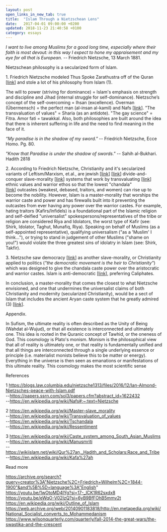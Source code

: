```yaml
---
layout: post
open_links_in_new_tab: true
title:  "Islam Through a Nietzschean Lens"
date:   2017-04-01 09:00:00 +0200
updated: 2018-11-23 21:40:58 +0100
category: essays
---
```


_I want to live among Muslims for a good long time, especially where their faith is most devout: in this way I expect to hone my appraisement and my eye for all that is European._ -- Friedrich Nietzsche, 13 March 1881.

Nietzschean philosophy is a secularized form of Islam. 

1\. Friedrich Nietzsche modeled Thus Spoke Zarathustra off of the Quran \[[link](https://papers.ssrn.com/sol3/papers.cfm?abstract_id=1622432)\] and stole a lot of his philosophy from Islam (1).

The will to power (striving for dominance) = Islam's emphasis on strength and discipline and Jihad (internal struggle for self-dominance). Nietzsche’s concept of the self-overcoming = Ihsan (excellence). Overman (Übermensch) = the perfect man (al-insan al-kamil) and Nafs \[[link](https://en.wikipedia.org/wiki/Nafs#:~:text=Nietzsche)\]. "The transvaluation of values" = Sharia (as an antidote). "The gay science" = Fitra. Amor fati = tawakkal. Also, both philosophies are built around the idea that there is inherent suffering in life and the need to find meaning in the face of it.

_“My paradise is in the shadow of my sword."_ -- Friedrich Nietzsche, Ecce Homo. Pg. 80.

_"Know that Paradise is under the shadow of swords."_ -- Sahih al-Bukhari. Hadith 2818

2\. According to Friedrich Nietzsche, Christianity and it's secularized variants of Leftism/Marxism, et.al., are jewish \[[link](https://en.wikipedia.org/wiki/Philosophy_of_Friedrich_Nietzsche#Jews,_nationalism_and_European_identity)\] \[[link](http://fs2.american.edu/dfagel/www/genealogy1.htm#:~:text=jews)\] divide-and-conquer slave-morality \[[link](https://en.wikipedia.org/wiki/Master%E2%80%93slave_morality)\] systems that work by transvaluating \[[link](https://en.wikipedia.org/wiki/Transvaluation_of_values)\] ethnic values and warrior ethos so that the lowest "chandala" \[[link](https://en.wikipedia.org/wiki/Tschandala)\] outcastes (weakest, debased, traitors, and women) can rise up to become the nobility. However, Islam is a master-morality that worships the warrior caste and power and has firewalls built into it preventing the outcastes from ever having any power over the warrior castes. For example, hating traitors (Kafirs/Infidels) is a foundational part of the Islamic religion and self-deified "universalist" spokespersons/representatives of the tribe or religion are considered Riya and Idolators, the worst type of Kafir (see: Shirk, Idolator, Taghut, Munafiq, Riya). Speaking on behalf of Muslims (as a self-appointed representative), qualifying universalism ("as a 'Muslim' I think..."), or trying to stand in judgement of other Muslims ("shame on you!") would violate the three greatest sins of idolatry in Islam (see: Shirk, Takfir).

3\. Nietzsche saw democracy \[[link](http://archive.is/ytt7N)\] as another slave-morality, or Christianity applied to politics (_"the democratic movement is the heir to Christianity”_) which was designed to give the chandala caste power over the aristocratic and warrior castes. Islam is anti-democratic \[[link](https://en.m.wikipedia.org/wiki/Islam_and_democracy)\], preferring Caliphates. 

In conclusion, a master-morality that comes the closest to what Nietzsche envisioned, and one that undermines the universalist claims of both Christianity and modernity (secularized Christianity), would be a sect of Islam that includes the ancient Aryan caste system that he greatly admired (3) \[[link](https://en.wikipedia.org/wiki/Caste_system_among_South_Asian_Muslims)\].

Appendix. 

In Sufism, the ultimate reality is often described as the Unity of Being (Wahdat al-Wujud), or that all existence is interconnected and ultimately one. This idea is rooted in the Quranic concept of Tawhid, or the oneness of God. This cosmology is Plato's monism. Monism is the philosophical view that all of reality is ultimately one, or that reality is fundamentally unified and that all things are interconnected through a single underlying essence or principle (i.e. materialist monists believe this to be matter or energy).  Everything in the universe is then seen as emanations or manifestations of this ultimate reality. This cosmology makes the most scientific sense  

References

1 https://blogs.law.columbia.edu/nietzsche1313/files/2016/12/Ian-Almond-Nietzsches-peace-with-Islam.pdf \
\--https://papers.ssrn.com/sol3/papers.cfm?abstract_id=1622432  
\--https://en.wikipedia.org/wiki/Nafs#:~:text=Nietzsche

2 https://en.wikipedia.org/wiki/Master–slave_morality \
\--https://en.wikipedia.org/wiki/Transvaluation_of_values \
\--https://en.wikipedia.org/wiki/Tschandala \
\--https://en.wikipedia.org/wiki/Ressentiment

3 https://en.wikipedia.org/wiki/Caste_system_among_South_Asian_Muslims \
\--https://en.wikipedia.org/wiki/Manusmriti \
\--https://wikiislam.net/wiki/Qur%27an,_Hadith_and_Scholars:Race_and_Tribe \
\--https://en.wikipedia.org/wiki/Kafa%27ah

Read more

https://archive.org/search?query=creator%3A"Nietzsche%2C+Friedrich+Wilhelm%2C+1844-1900"&and%5B%5D=language%3A"English" \
https://youtu.be/1wOtoMD4IYg?si=17-_ICK1R62sxdx8 \
https://youtu.be/eWqO-V02IzQ?si=6yB9BfFOhB5mmv2t \
https://en.wikipedia.org/wiki/Outline_of_Islam 
https://web.archive.org/web/20140901183818/http://en.metapedia.org/wiki/National_Socialist_converts_to_Mohammedanism
https://www.wilsonquarterly.com/quarterly/fall-2014-the-great-wars/the-swastika-and-the-crescent

